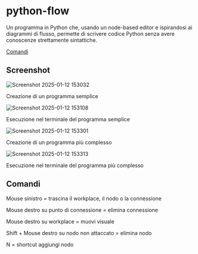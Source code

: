 # python-flow
Un programma in Python che, usando un node-based editor e ispirandosi ai diagrammi di flusso, permette di scrivere codice Python senza avere conoscenze strettamente sintattiche.

[Comandi](#comandi)

## Screenshot

![Screenshot 2025-01-12 153032](https://github.com/user-attachments/assets/2b1343c1-76ea-4e24-b2b3-b99347b06d00)

Creazione di un programma semplice

![Screenshot 2025-01-12 153108](https://github.com/user-attachments/assets/83aa50bf-f498-4fcd-ab4b-9636a8f3dd76)

Esecuzione nel terminale del programma semplice

![Screenshot 2025-01-12 153301](https://github.com/user-attachments/assets/cee7a66a-18be-406f-9c43-8395307dcb25)

Creazione di un programma più complesso

![Screenshot 2025-01-12 153313](https://github.com/user-attachments/assets/aa8b88f9-1e35-47a5-9003-c0aa14cdb488)

Esecuzione nel terminale del programma più complesso


## Comandi

Mouse sinistro = trascina il workplace, il nodo o la connessione

Mouse destro su punto di connessione = elimina connessione

Mouse destro su workplace = muovi visuale

Shift + Mouse destro su nodo non attaccato = elimina nodo

N = shortcut aggiungi nodo
